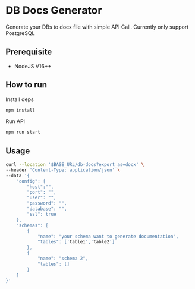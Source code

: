 # DB Docs Generator  
Generate your DBs to docx file with simple API Call. Currently only support PostgreSQL

## Prerequisite  
- NodeJS V16++

## How to run  
Install deps  
```bash
npm install
```
Run API
```bash
npm run start
```

## Usage  
```bash
curl --location '$BASE_URL/db-docs?export_as=docx' \
--header 'Content-Type: application/json' \
--data '{
    "config": {
        "host":"",
        "port": "",
        "user": "",
        "password": "",
        "database": "",
        "ssl": true
    },
    "schemas": [
        {
            "name": "your schema want to generate documentation",
            "tables": ['table1','table2']
        },
        {
            "name": "schema 2",
            "tables": []
        }
    ]
}'
```